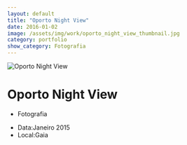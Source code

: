 ```yaml
---
layout: default
title: "Oporto Night View"
date: 2016-01-02
image: /assets/img/work/oporto_night_view_thumbnail.jpg
category: portfolio
show_category: Fotografia
---
```


<div class="main-outer">
    <div class="container-fluid">
        <div class="row">
            <div class="col-md-12">
                <div class="title-image"><img src="{{ "/assets/img/work/oporto_night_view.jpg" | prepend: site.baseurl }}" alt="Oporto Night View"></div>
            </div>
        </div>
        <div class="row">
            <div class="col-md-9">
                <div class="description">
                    <h1>Oporto Night View</h1>
                    <ul class="categories">
                        <li>Fotografia</li>
                    </ul>
                </div>
            </div>
            <div class="col-md-3">
                <div class="details">
                    <ul>
                        <li>Data:<span>Janeiro 2015</span></li>
                        <li>Local:<span>Gaia</span></li>
                    </ul>
                </div>
            </div>
        </div>
    </div>
</div>

<script>
    function setBodyId() {
        document.body.id = 'project-page';
    }
    
    window.onload = setBodyId;
    window.onresize = setBodyId;
</script>